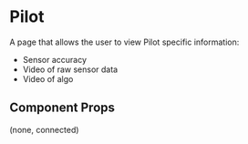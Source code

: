 # Pilot

A page that allows the user to view Pilot specific information:

- Sensor accuracy
- Video of raw sensor data
- Video of algo

## Component Props
(none, connected)
